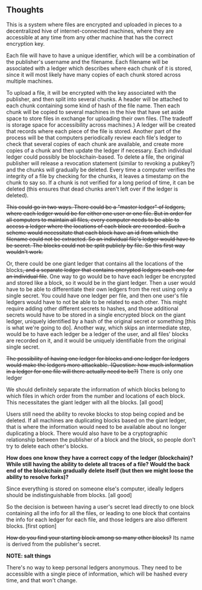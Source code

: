 ## Thoughts

This is a system where files are encrypted and uploaded in pieces to a decentralized hive of internet-connected machines, where they are accessible at any time from any other machine that has the correct encryption key.

Each file will have to have a unique identifier, which will be a combination of the publisher's username and the filename. Each filename will be associated with a ledger which describes where each chunk of it is stored, since it will most likely have many copies of each chunk stored across multiple machines.

To upload a file, it will be encrypted with the key associated with the publisher, and then split into several chunks. A header will be attached to each chunk containing some kind of hash of the file name. Then each chunk will be copied to several machines in the hive that have set aside space to store files in exchange for uploading their own files. (The tradeoff is storage space for accessibility across machines.) A ledger will be created that records where each piece of the file is stored. Another part of the process will be that computers periodically review each file's ledger to check that several copies of each chunk are available, and create more copies of a chunk and then update the ledger if necessary. Each individual ledger could possibly be blockchain-based. To delete a file, the original publisher will release a revocation statement (similar to revoking a pubkey?) and the chunks will gradually be deleted. Every time a computer verifies the integrity of a file by checking for the chunks, it leaves a timestamp on the chunk to say so. If a chunk is not verified for a long period of time, it can be deleted (this ensures that dead chunks aren't left over if the ledger is deleted).


~~This could go in two ways. There could be a "master ledger" of ledgers, where each ledger would be for either one user or one file. But in order for all computers to maintain all files, every computer needs to be able to access a ledger where the locations of each block are recorded. Such a scheme would necessitate that each block have an id from which the filename could not be extracted. So an individual file's ledger would have to be secret. The blocks could not be split publicly by file. So this first way wouldn't work.~~

Or, there could be one giant ledger that contains all the locations of the blocks~~, and a separate ledger that contains encrypted ledgers each one for an individual file~~. One way to go would be to have each ledger be encrypted and stored like a block, so it would be in the giant ledger. Then a user would have to be able to differentiate their own ledgers from the rest using only a single secret. You could have one ledger per file, and then one user's file ledgers would have to not be able to be related to each other. This might require adding other different secrets to hashes, and those additional secrets would have to be stored in a single encrypted block on the giant ledger, uniquely identified by a hash of the original secret or something [this is what we're going to do]. Another way, which skips an intermediate step, would be to have each ledger be a ledger of the user, and all files' blocks are recorded on it, and it would be uniquely identifiable from the original single secret. 

~~The possibility of having one ledger for blocks and one ledger for ledgers would make the ledgers more attackable. (Question: how much information in a ledger for one file will there actually need to be?)~~ There is only one ledger

We should definitely separate the information of which blocks belong to which files in which order from the number and locations of each block. This necessitates the giant ledger with all the blocks. [all good]

Users still need the ability to revoke blocks to stop being copied and be deleted. If all machines are duplicating blocks based on the giant ledger, that is where the information would need to be available about no longer duplicating a block. There would also have to be a cryptographic relationship between the publisher of a block and the block, so people don't try to delete each other's blocks.

**How does one know they have a correct copy of the ledger (blockchain)? While still having the ability to delete all traces of a file? Would the back end of the blockchain gradually delete itself (but then we might loose the ability to resolve forks)?**

Since everything is stored on someone else's computer, ideally ledgers should be indistinguishable from blocks. [all good]

So the decision is between having a user's secret lead directly to one block containing all the info for all the files, or leading to one block that contains the info for each ledger for each file, and those ledgers are also different blocks. [first option]

~~How do you find your starting block among so many other blocks?~~ Its name is derived from the publisher's secret.

**NOTE: salt things**

There's no way to keep personal ledgers anonymous. They need to be accessible with a single piece of information, which will be hashed every time, and that won't change. 